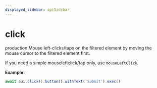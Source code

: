 ```yaml
---
displayed_sidebar: apiSidebar
---
```

# click

 <span class="theme-doc-version-badge badge badge--success">production</span> 
Mouse left-clicks/taps on the filtered element by moving the mouse cursor to the filtered element first.

If you need a simple mouseleftclick/tap only, use `mouseLeftClick`.

**Example:**
```typescript 
await aui.click().button().withText('Submit').exec()
```

